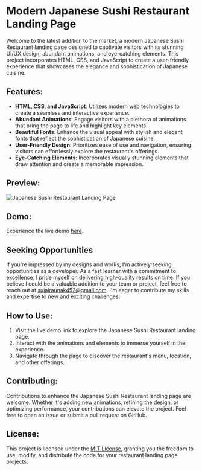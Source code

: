 # Modern Japanese Sushi Restaurant Landing Page

Welcome to the latest addition to the market, a modern Japanese Sushi Restaurant landing page designed to captivate visitors with its stunning UI/UX design, abundant animations, and eye-catching elements. This project incorporates HTML, CSS, and JavaScript to create a user-friendly experience that showcases the elegance and sophistication of Japanese cuisine.

## Features:

- **HTML, CSS, and JavaScript**: Utilizes modern web technologies to create a seamless and interactive experience.
- **Abundant Animations**: Engage visitors with a plethora of animations that bring the page to life and highlight key elements.
- **Beautiful Fonts**: Enhance the visual appeal with stylish and elegant fonts that reflect the sophistication of Japanese cuisine.
- **User-Friendly Design**: Prioritizes ease of use and navigation, ensuring visitors can effortlessly explore the restaurant's offerings.
- **Eye-Catching Elements**: Incorporates visually stunning elements that draw attention and create a memorable impression.

## Preview:

![Japanese Sushi Restaurant Landing Page](https://github.com/SujalRaunak/sushi-restaurant-html/assets/131290650/cf4563ab-e41e-44f6-bee9-f34c3123220f)

## Demo:

Experience the live demo [here](https://sushi-restaurant-html.vercel.app/).

## Seeking Opportunities

If you're impressed by my designs and works, I'm actively seeking opportunities as a developer. As a fast learner with a commitment to excellence, I pride myself on delivering high-quality results on time. If you believe I could be a valuable addition to your team or project, feel free to reach out at [sujalraunak452@gmail.com](mailto:sujalraunak452@gmail.com). I'm eager to contribute my skills and expertise to new and exciting challenges.

## How to Use:

1. Visit the live demo link to explore the Japanese Sushi Restaurant landing page.
2. Interact with the animations and elements to immerse yourself in the experience.
3. Navigate through the page to discover the restaurant's menu, location, and other offerings.

## Contributing:

Contributions to enhance the Japanese Sushi Restaurant landing page are welcome. Whether it's adding new animations, refining the design, or optimizing performance, your contributions can elevate the project. Feel free to open an issue or submit a pull request on GitHub.

## License:

This project is licensed under the [MIT License](https://opensource.org/licenses/MIT), granting you the freedom to use, modify, and distribute the code for your restaurant landing page projects.
